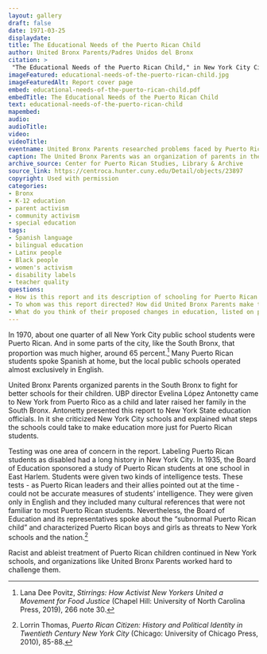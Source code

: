 ```yaml
---
layout: gallery
draft: false
date: 1971-03-25
displaydate: 
title: The Educational Needs of the Puerto Rican Child
author: United Bronx Parents/Padres Unidos del Bronx
citation: >
 "The Educational Needs of the Puerto Rican Child," in New York City Civil Rights History Project, Accessed: [Month Day, Year], https://nyccivilrightshistory.org/site-preview/topics/black-latina-women/united-bronx-parents/educational-needs-of-the-puerto-rican-child.
imageFeatured: educational-needs-of-the-puerto-rican-child.jpg
imageFeaturedAlt: Report cover page
embed: educational-needs-of-the-puerto-rican-child.pdf
embedTitle: The Educational Needs of the Puerto Rican Child
text: educational-needs-of-the-puerto-rican-child
mapembed: 
audio: 
audioTitle: 
video: 
videoTitle: 
eventname: United Bronx Parents researched problems faced by Puerto Rican students in Bronx schools.
caption: The United Bronx Parents was an organization of parents in the South Bronx. Many members of the organization were Puerto Rican and Black New Yorkers whose children attended local public schools and were concerned about the quality of education they received there.
archive_source: Center for Puerto Rican Studies, Library & Archive
source_link: https://centroca.hunter.cuny.edu/Detail/objects/23897
copyright: Used with permission
categories: 
- Bronx
- K-12 education
- parent activism
- community activism
- special education
tags: 
- Spanish language
- bilingual education
- Latinx people
- Black people
- women's activism 
- disability labels
- teacher quality
questions: 
- How is this report and its description of schooling for Puerto Rican students in the South Bronx in the 1970s similar to or different from [Toni Cade Bambara’s description of Puerto Rican students going to school in Harlem in the 1940s](/topics/black-latina-women/united-bronx-parents/puerto-ricans)? What seems to have continued? What seems to have changed? 
- To whom was this report directed? How did United Bronx Parents make their argument? How did they use language to convince their audience? 
- What do you think of their proposed changes in education, listed on p. 7 and 8? Are these changes still needed or relevant today?
--- 
```


In 1970, about one quarter of all New York City public school students were Puerto Rican. And in some parts of the city, like the South Bronx, that proportion was much higher, around 65 percent.[^1] Many Puerto Rican students spoke Spanish at home, but the local public schools operated almost exclusively in English.

United Bronx Parents organized parents in the South Bronx to fight for better schools for their children. UBP director Evelina López Antonetty came to New York from Puerto Rico as a child and later raised her family in the South Bronx. Antonetty presented this report to New York State education officials. In it she criticized New York City schools and explained what steps the schools could take to make education more just for Puerto Rican students.

Testing was one area of concern in the report. Labeling Puerto Rican students as disabled had a long history in New York City. In 1935, the Board of Education sponsored a study of Puerto Rican students at one school in East Harlem. Students were given two kinds of intelligence tests. These tests - as Puerto Rican leaders and their allies pointed out at the time - could not be accurate measures of students’ intelligence. They were given only in English and they included many cultural references that were not familiar to most Puerto Rican students. Nevertheless, the Board of Education and its representatives spoke about the “subnormal Puerto Rican child” and characterized Puerto Rican boys and girls as threats to New York schools and the nation.[^2]

Racist and ableist treatment of Puerto Rican children continued in New York schools, and organizations like United Bronx Parents worked hard to challenge them.

[^1]: Lana Dee Povitz, *Stirrings: How Activist New Yorkers United a Movement for Food Justice* (Chapel Hill: University of North Carolina Press, 2019), 266 note 30.

[^2]: Lorrin Thomas, *Puerto Rican Citizen: History and Political Identity in Twentieth Century New York City* (Chicago: University of Chicago Press, 2010), 85-88.
